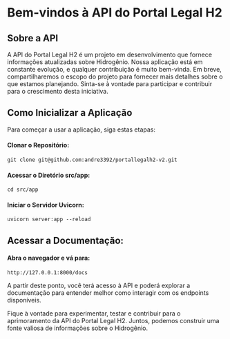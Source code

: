 # Bem-vindos à API do Portal Legal H2
## Sobre a API
A API do Portal Legal H2 é um projeto em desenvolvimento que fornece informações atualizadas sobre Hidrogênio. Nossa aplicação está em constante evolução, e qualquer contribuição é muito bem-vinda. Em breve, compartilharemos o escopo do projeto para fornecer mais detalhes sobre o que estamos planejando. Sinta-se à vontade para participar e contribuir para o crescimento desta iniciativa.

## Como Inicializar a Aplicação
Para começar a usar a aplicação, siga estas etapas:

#### Clonar o Repositório:
    git clone git@github.com:andre3392/portallegalh2-v2.git
#### Acessar o Diretório src/app:
    cd src/app
#### Iniciar o Servidor Uvicorn:
    uvicorn server:app --reload
## Acessar a Documentação:
#### Abra o navegador e vá para:
    http://127.0.0.1:8000/docs
A partir deste ponto, você terá acesso à API e poderá explorar a documentação para entender melhor como interagir com os endpoints disponíveis.

Fique à vontade para experimentar, testar e contribuir para o aprimoramento da API do Portal Legal H2. Juntos, podemos construir uma fonte valiosa de informações sobre o Hidrogênio.